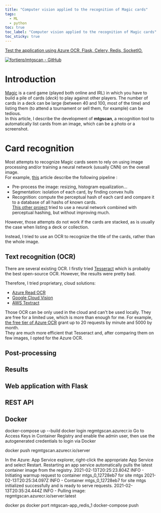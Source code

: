 ```yaml
---
title: "Computer vision applied to the recognition of Magic cards"
tags:
  - ML
  - python
toc: true
toc_label: "Computer vision applied to the recognition of Magic cards"
toc_sticky: true
---
```


[Test the application using Azure OCR, Flask, Celery, Redis, SocketIO.](http://mtgscan.azurewebsites.net)

[![fortierq/mtgscan - GitHub](https://gh-card.dev/repos/fortierq/mtgscan.svg)](https://github.com/fortierq/mtgscan)

# Introduction

[Magic](https://magic.wizards.com/en) is a card game (played both online and IRL) in which you have to build a pile of cards (*deck*) to play against other players. The number of cards in a deck can be large (between 40 and 100, most of the time) and listing them (to attend a tournament or sell them, for example) can be tedious.  
In this article, I describe the development of **mtgscan**, a recognition tool to automatically list cards from an image, which can be a photo or a screenshot.

# Card recognition

Most attempts to recognize Magic cards seem to rely on using image processing and/or training a neural network (usually CNN) on the overall image.  
For example, [this](https://tmikonen.github.io/quantitatively/2020-01-01-magic-card-detector) article describe the following pipeline :  
- Pre-process the image: resizing, histogram equalization...  
- Segmentation: isolation of each card, by finding convex hulls
- Recognition: compute the perceptual hash of each card and compare it to a database of all hashs of known cards.  
[This other project](https://github.com/hj3yoo/mtg_card_detector) tried to use a neural network combined with perceptual hashing, but without improving much.

However, those attempts do not work if the cards are stacked, as is usually the case when listing a deck or collection.

Instead, I tried to use an OCR to recognize the title of the cards, rather than the whole image.

## Text recognition (OCR)

There are several existing OCR. I firstly tried [Tesseract](https://tesseract-ocr.github.io/) which is probably the best open-source OCR. However, the results were pretty bad.

Therefore, I tried proprietary, cloud solutions: 
- [Azure Read OCR](https://docs.microsoft.com/fr-fr/azure/cognitive-services/computer-vision/overview-ocr)
- [Google Cloud Vision](https://cloud.google.com/vision/docs/ocr)
- [AWS Textract](https://aws.amazon.com/textract)

Those OCR can be only used in the cloud and can't be used locally. They are free for a limited use, which is more than enough for me. For example, [the free tier of Azure OCR](https://azure.microsoft.com/en-us/pricing/details/cognitive-services/computer-vision) grant up to 20 requests by minute and 5000 by month.  
They are much more efficient that Tesseract and, after comparing them on few images, I opted for the Azure OCR.  
[](./mtgscan/ocr.jpg)

## Post-processing

## Results

## Web application with Flask

## REST API

## Docker

docker-compose up --build
docker login regmtgscan.azurecr.io
Go to Access Keys in Container Registry and enable the admin user, then use the autogenerated credentials to login via Docker

docker push regmtgscan.azurecr.io/server

In the Azure: App Service explorer, right-click the appropriate App Service and select Restart. Restarting an app service automatically pulls the latest container image from the registry.
2021-02-13T20:25:23.804Z INFO  - Initiating warmup request to container mtgs_0_12728eb7 for site mtgs
2021-02-13T20:25:34.097Z INFO  - Container mtgs_0_12728eb7 for site mtgs initialized successfully and is ready to serve requests.
2021-02-13T20:35:24.444Z INFO  - Pulling image: regmtgscan.azurecr.io/server:latest

docker ps
docker port mtgscan-app_redis_1
docker-compose push